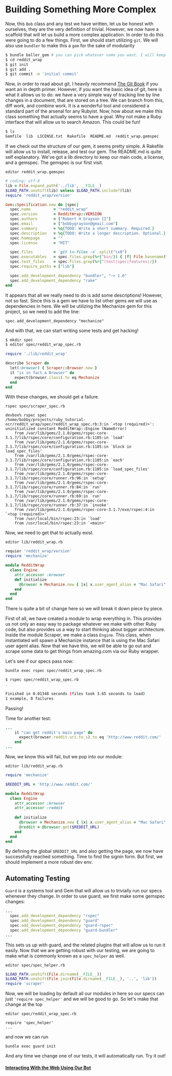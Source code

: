 # Building Something More Complex

Now, this `Bob` class and any test we have written, let us be honest with ourselves, they are the
very definition of trivial. However, we now have a scaffold that will let us build a more complex
application. In order to do this were going to do a few things. First, we should start utilizing
`git`. We will also use `bundler` to make this a `gem` for the sake of modularity

~~~BASH
$ bundle baller_gem # you can pick whatever name you want. I will keep using reddit_wrap
$ cd reddit_wrap
$ git init
$ git add .
$ git commit -m 'initial commit'
~~~

Now, in order to read about git, I heavily recommend [The Git Book](http://www.gitbook.com) if you want an in
depth primer. However, if you want the basic idea of git, here is what it allows us to do:
we have a very simple way of tracking line by line changes in a document, that are stored on a
tree. We can branch from this, diff work, and combine work. It is a wonderful tool and considered
a standard part of the arsenal for any Rubyist. Now, how about we make this class something
that actually seems to have a goal. Why not make a Ruby interface that will allow us to search
Amazon. This could be fun!

~~~BASH
$ ls
Gemfile  lib  LICENSE.txt  Rakefile  README.md	reddit_wrap.gemspec
~~~

If we check out the structure of our gem, it seems pretty simple. A Rakefile will allow us to install, release, and test our gem. 
The README.md is quite self explanatory. We've got a lib directory to keep our main code, a license, and a gemspec. The gemspec
is our first visit.

`editor reddit_wrap.gemspec`

```RUBY
# coding: utf-8
lib = File.expand_path('../lib', __FILE__)
$LOAD_PATH.unshift(lib) unless $LOAD_PATH.include?(lib)
require 'reddit_wrap/version'

Gem::Specification.new do |spec|
  spec.name          = "reddit_wrap"
  spec.version       = RedditWrap::VERSION
  spec.authors       = ["Robert H Grayson II"]
  spec.email         = ["bobbygrayson@gmail.com"]
  spec.summary       = %q{TODO: Write a short summary. Required.}
  spec.description   = %q{TODO: Write a longer description. Optional.}
  spec.homepage      = ""
  spec.license       = "MIT"

  spec.files         = `git ls-files -z`.split("\x0")
  spec.executables   = spec.files.grep(%r{^bin/}) { |f| File.basename(f) }
  spec.test_files    = spec.files.grep(%r{^(test|spec|features)/})
  spec.require_paths = ["lib"]

  spec.add_development_dependency "bundler", "~> 1.6"
  spec.add_development_dependency "rake"
end
```

It appears that all we really need to do is add some descriptions! However, not so fast. Since this is a gem we have to list
other gems we will use as dependencies in here. We will be utilizing the Mechanize gem for this project, so we need to add the line:

`spec.add_development_dependency "mechanize"`

And with that, we can start writing some tests and get hacking!

```BASH
$ mkdir spec
$ editor spec/reddit_wrap_spec.rb
```

~~~RUBY
require './lib/reddit_wrap'

describe Scraper do
  let(:browser) { Scraper::Browser.new }
  it "is in fact a Browser" do
    expect(browser.class).to eq Mechanize
  end
end
~~~

With these changes, we should get a failure.

`rspec spec/scraper_spec.rb`

~~~
devbox% rspec spec 
/home/bobby/projects/ruby_tutorial-ocr/reddit_wrap/spec/reddit_wrap_spec.rb:3:in `<top (required)>': uninitialized constant RedditWrap::Engine (NameError)
	from /var/lib/gems/2.1.0/gems/rspec-core-3.1.7/lib/rspec/core/configuration.rb:1105:in `load'
	from /var/lib/gems/2.1.0/gems/rspec-core-3.1.7/lib/rspec/core/configuration.rb:1105:in `block in load_spec_files'
	from /var/lib/gems/2.1.0/gems/rspec-core-3.1.7/lib/rspec/core/configuration.rb:1105:in `each'
	from /var/lib/gems/2.1.0/gems/rspec-core-3.1.7/lib/rspec/core/configuration.rb:1105:in `load_spec_files'
	from /var/lib/gems/2.1.0/gems/rspec-core-3.1.7/lib/rspec/core/runner.rb:96:in `setup'
	from /var/lib/gems/2.1.0/gems/rspec-core-3.1.7/lib/rspec/core/runner.rb:84:in `run'
	from /var/lib/gems/2.1.0/gems/rspec-core-3.1.7/lib/rspec/core/runner.rb:69:in `run'
	from /var/lib/gems/2.1.0/gems/rspec-core-3.1.7/lib/rspec/core/runner.rb:37:in `invoke'
	from /var/lib/gems/2.1.0/gems/rspec-core-3.1.7/exe/rspec:4:in `<top (required)>'
	from /usr/local/bin/rspec:23:in `load'
	from /usr/local/bin/rspec:23:in `<main>'

~~~

Now, we need to get that to actually exist.

`editor lib/reddit_wrap.rb`

~~~RUBY
requier 'reddit_wrap/version'
require 'mechanize'

module RedditWrap 
  class Engine 
    attr_accessor :browser
    def initialize
      @browser = Mechanize.new { |x| x.user_agent_alias = "Mac Safari" }
    end
  end
end

~~~
There is quite a bit of change here so we will break it down piece by piece.

First of all, we have created a module to wrap everything in. This provides
us not only an easy way to package whatever we make with other Ruby code,
but also provides us a way to start thinking about bigger architecture.
Inside the module Scraper, we make a class `Engine`. This class, when instantiated will spawn
a Mechanize instance that is using the Mac Safari user agent alias. Now that we have this, we
will be able to go out and scrape some data to get things from amazing.com via our Ruby wrapper.

Let's see if our specs pass now:

`bundle exec rspec spec/reddit_wrap_spec.rb`

```BASH
$ rspec spec/reddit_wrap_spec.rb 
.

Finished in 0.01348 seconds (files took 3.65 seconds to load)
1 example, 0 failures

```
Passing!

Time for another test:

~~~RUBY
...
    it "can get reddit's main page" do
      expect(browser.reddit.uri.to_s).to eq 'http://www.reddit.com/'
    end
...
~~~

Now, we know this will fail, but we pop into our module:

`editor lib/reddit_wrap.rb`

~~~RUBY
require 'mechanize'

$REDDIT_URL = 'http://www.reddit.com/'

module RedditWrap 
  class Engine 
    attr_accessor :browser
    attr_accessor :reddit
    
    def initialize
      @browser = Mechanize.new { |x| x.user_agent_alias = "Mac Safari" }
      @reddit = @browser.get($REDDIT_URL)
    end
  end
end

~~~

By defining the global `$REDDIT_URL` and also getting the page, we now have successfully reached
something. Time to find the signin form. But first, we should implement a more robust dev env.

## Automating Testing
`Guard` is a systems tool and Gem that will allow us to trivially run our specs whenever they change. In order to use guard,
we first make some gemspec changes:

~~~RUBY
...
  spec.add_development_dependency "rspec"
  spec.add_development_dependency "guard"
  spec.add_development_dependency "guard-rspec"
  spec.add_development_dependency "guard-bundler"
...
~~~

This sets us up with guard, and the related plugins that will allow us to run it easily. Now that we are getting robust with
our testing, we are going to make what is commonly known as a `spec_helper` as well.

`editor spec/spec_helper.rb`

~~~RUBY
$LOAD_PATH.unshift(File.dirname(__FILE__))
$LOAD_PATH.unshift(File.join(File.dirname(__FILE__), '..', 'lib'))
require 'scraper'
~~~

Now, we will be loading by default all our modules in here so our specs can just `'require spec_helper'` and we will be good
to go. So let's make that change at the top

`editor spec/reddit_wrap_spec.rb`

~~~
require 'spec_helper'
...
~~~

and now we can run

`bundle exec guard init`

And any time we change one of our tests, it will automatically run. Try it out!

#### [Interacting With the Web Using Our Bot](/introduction/bot_two.md)
